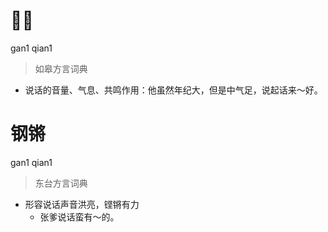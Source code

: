 # 𠵹腔
gan1 qian1
> 如皋方言词典
- 说话的音量、气息、共鸣作用：他虽然年纪大，但是中气足，说起话来～好。

# 钢锵
gan1 qian1
> 东台方言词典
- 形容说话声音洪亮，铿锵有力
  - 张爹说话蛮有～的。
